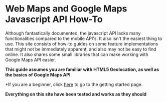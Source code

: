 Web Maps and Google Maps Javascript API How-To
==============================================

Although fantastically documented, the javascript API lacks many functionalities
compared to the mobile API's. It also isn't the easiest thing to use. This site
consists of how-to guides on some feature implementations that might not be
immediately apparent, and also may not be easy to find online. It also shares
some small libraries that can make working with Google Maps API easier.

**This guide assumes you are familiar with HTML5 Geolocation, as well as the basics
of Google Maps API**

*If you are a beginner, click [here](/CS494/pages/getting-started.html) to go to the getting started page.

**Everything on this site have been tested and works as they should**
